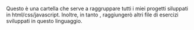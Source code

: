 Questo è una cartella che serve a raggruppare tutti 
i miei progetti siluppati in html/css/javascript.
Inoltre, in tanto , raggiungerò altri file di esercizi
sviluppati in questo linguaggio.


